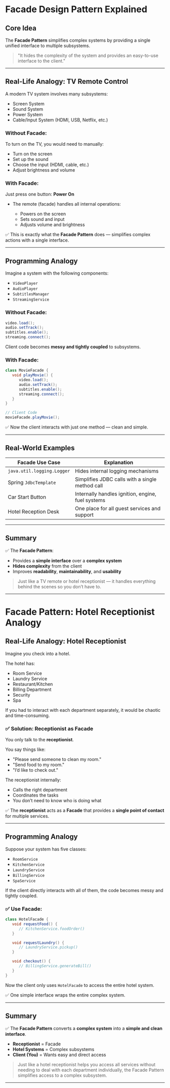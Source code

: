 # Facade Design Pattern Explained

## Core Idea

The **Facade Pattern** simplifies complex systems by providing a single unified interface to multiple subsystems.

> "It hides the complexity of the system and provides an easy-to-use interface to the client."

---

## Real-Life Analogy: TV Remote Control

A modern TV system involves many subsystems:

* Screen System
* Sound System
* Power System
* Cable/Input System (HDMI, USB, Netflix, etc.)

### Without Facade:

To turn on the TV, you would need to manually:

* Turn on the screen
* Set up the sound
* Choose the input (HDMI, cable, etc.)
* Adjust brightness and volume

### With Facade:

Just press one button: **Power On**

* The remote (facade) handles all internal operations:

  * Powers on the screen
  * Sets sound and input
  * Adjusts volume and brightness

✅ This is exactly what the **Facade Pattern** does — simplifies complex actions with a single interface.

---

## Programming Analogy

Imagine a system with the following components:

* `VideoPlayer`
* `AudioPlayer`
* `SubtitlesManager`
* `StreamingService`

### Without Facade:

```java
video.load();
audio.setTrack();
subtitles.enable();
streaming.connect();
```

Client code becomes **messy and tightly coupled** to subsystems.

### With Facade:

```java
class MovieFacade {
   void playMovie() {
      video.load();
      audio.setTrack();
      subtitles.enable();
      streaming.connect();
   }
}

// Client Code
movieFacade.playMovie();
```

✅ Now the client interacts with just one method — clean and simple.

---

## Real-World Examples

| Facade Use Case            | Explanation                                       |
| -------------------------- | ------------------------------------------------- |
| `java.util.logging.Logger` | Hides internal logging mechanisms                 |
| Spring `JdbcTemplate`      | Simplifies JDBC calls with a single method call   |
| Car Start Button           | Internally handles ignition, engine, fuel systems |
| Hotel Reception Desk       | One place for all guest services and support      |

---

## Summary

✅ The **Facade Pattern**:

* Provides a **simple interface** over a **complex system**
* **Hides complexity** from the client
* Improves **readability**, **maintainability**, and **usability**

> Just like a TV remote or hotel receptionist — it handles everything behind the scenes so you don’t have to.

---

# Facade Pattern: Hotel Receptionist Analogy

## Real-Life Analogy: Hotel Receptionist

Imagine you check into a hotel.

The hotel has:

* Room Service
* Laundry Service
* Restaurant/Kitchen
* Billing Department
* Security
* Spa

If you had to interact with each department separately, it would be chaotic and time-consuming.

### ✅ Solution: Receptionist as Facade

You only talk to the **receptionist**.

You say things like:

* "Please send someone to clean my room."
* "Send food to my room."
* "I’d like to check out."

The receptionist internally:

* Calls the right department
* Coordinates the tasks
* You don’t need to know who is doing what

✅ The **receptionist** acts as a **Facade** that provides a **single point of contact** for multiple services.

---

## Programming Analogy

Suppose your system has five classes:

* `RoomService`
* `KitchenService`
* `LaundryService`
* `BillingService`
* `SpaService`

If the client directly interacts with all of them, the code becomes messy and tightly coupled.

### ✅ Use Facade:

```java
class HotelFacade {
   void requestFood() {
      // KitchenService.foodOrder()
   }

   void requestLaundry() {
      // LaundryService.pickup()
   }

   void checkout() {
      // BillingService.generateBill()
   }
}
```

Now the client only uses `HotelFacade` to access the entire hotel system.

✅ One simple interface wraps the entire complex system.

---

## Summary

✅ The **Facade Pattern** converts a **complex system** into a **simple and clean interface**.

* **Receptionist** = Facade
* **Hotel Systems** = Complex subsystems
* **Client (You)** = Wants easy and direct access

> Just like a hotel receptionist helps you access all services without needing to deal with each department individually, the Facade Pattern simplifies access to a complex subsystem.

---